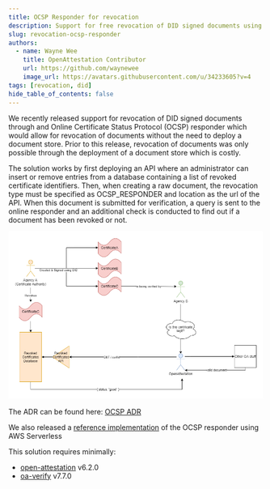```yaml
---
title: OCSP Responder for revocation
description: Support for free revocation of DID signed documents using an online certificate status responder
slug: revocation-ocsp-responder
authors:
  - name: Wayne Wee
    title: OpenAttestation Contributor
    url: https://github.com/waynewee
    image_url: https://avatars.githubusercontent.com/u/34233605?v=4
tags: [revocation, did]
hide_table_of_contents: false
---
```


We recently released support for revocation of DID signed documents through and Online Certificate Status Protocol (OCSP) responder which would allow for revocation of documents without the need to deploy a document store. Prior to this release, revocation of documents was only possible through the deployment of a document store which is costly.

The solution works by first deploying an API where an administrator can insert or remove entries from a database containing a list of revoked certificate identifiers. Then, when creating a raw document, the revocation type must be specified as OCSP_RESPONDER and location as the url of the API. When this document is submitted for verification, a query is sent to the online responder and an additional check is conducted to find out if a document has been revoked or not.

![OCSP](https://github.com/Open-Attestation/adr/raw/master/assets/did-certificate-revocation/oa-did-revocation.png)

The ADR can be found here: [OCSP ADR](https://github.com/Open-Attestation/adr/blob/master/did-certificate-revocation.md)

We also released a [reference implementation](https://github.com/Open-Attestation/ocsp-responder) of the OCSP responder using AWS Serverless

This solution requires minimally:

- [open-attestation](https://www.npmjs.com/package/@govtechsg/open-attestation) v6.2.0
- [oa-verify](https://www.npmjs.com/package/@govtechsg/oa-verify) v7.7.0
